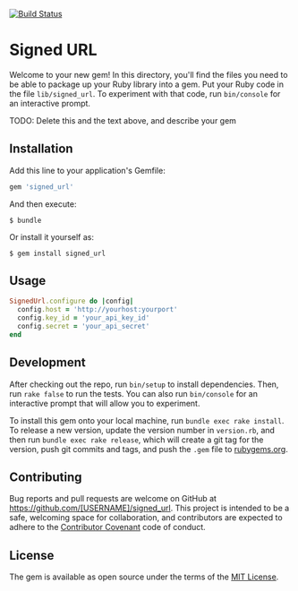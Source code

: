 [![Build Status](https://travis-ci.org/krzyczak/signed-url.svg?branch=master)](https://travis-ci.org/krzyczak/signed-url)

# Signed URL

Welcome to your new gem! In this directory, you'll find the files you need to be able to package up your Ruby library into a gem. Put your Ruby code in the file `lib/signed_url`. To experiment with that code, run `bin/console` for an interactive prompt.

TODO: Delete this and the text above, and describe your gem

## Installation

Add this line to your application's Gemfile:

```ruby
gem 'signed_url'
```

And then execute:

    $ bundle

Or install it yourself as:

    $ gem install signed_url

## Usage

```ruby
SignedUrl.configure do |config|
  config.host = 'http://yourhost:yourport'
  config.key_id = 'your_api_key_id'
  config.secret = 'your_api_secret'
end
```

## Development

After checking out the repo, run `bin/setup` to install dependencies. Then, run `rake false` to run the tests. You can also run `bin/console` for an interactive prompt that will allow you to experiment.

To install this gem onto your local machine, run `bundle exec rake install`. To release a new version, update the version number in `version.rb`, and then run `bundle exec rake release`, which will create a git tag for the version, push git commits and tags, and push the `.gem` file to [rubygems.org](https://rubygems.org).

## Contributing

Bug reports and pull requests are welcome on GitHub at https://github.com/[USERNAME]/signed_url. This project is intended to be a safe, welcoming space for collaboration, and contributors are expected to adhere to the [Contributor Covenant](contributor-covenant.org) code of conduct.


## License

The gem is available as open source under the terms of the [MIT License](http://opensource.org/licenses/MIT).

